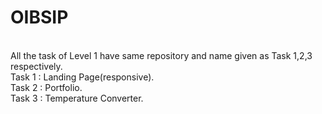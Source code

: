 # OIBSIP
<br/>
All the task of Level 1 have same repository and name given as Task 1,2,3 respectively.
<br/>
Task 1 : Landing Page(responsive).
<br/>
Task 2 : Portfolio.
<br/>
Task 3 : Temperature Converter.
